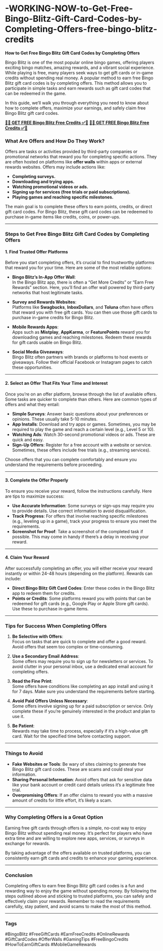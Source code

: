 # -WORKING-NOW-to-Get-Free-Bingo-Blitz-Gift-Card-Codes-by-Completing-Offers-free-bingo-blitz-credits
**How to Get Free Bingo Blitz Gift Card Codes by Completing Offers**  

Bingo Blitz is one of the most popular online bingo games, offering players exciting bingo matches, amazing rewards, and a vibrant social experience. While playing is free, many players seek ways to get gift cards or in-game credits without spending real money. A popular method to earn free Bingo Blitz gift card codes is by completing offers. This method allows you to participate in simple tasks and earn rewards such as gift card codes that can be redeemed in the game.

In this guide, we’ll walk you through everything you need to know about how to complete offers, maximize your earnings, and safely claim free Bingo Blitz gift card codes.

**[🔴✅  GET FREE Bingo Blitz Free Credits ✅🔴](https://bestoffers1.xyz/bingo-blitz/)**
**[🔴✅  GET FREE Bingo Blitz Free Credits ✅🔴](https://bestoffers1.xyz/bingo-blitz/)**


### **What Are Offers and How Do They Work?**  

Offers are tasks or activities provided by third-party companies or promotional networks that reward you for completing specific actions. They are often hosted on platforms like **offer walls** within apps or external rewards websites. Offers may include actions like:  

- **Completing surveys.**  
- **Downloading and trying apps.**  
- **Watching promotional videos or ads.**  
- **Signing up for services (free trials or paid subscriptions).**  
- **Playing games and reaching specific milestones.**  

The main goal is to complete these offers to earn points, credits, or direct gift card codes. For Bingo Blitz, these gift card codes can be redeemed to purchase in-game items like credits, coins, or power-ups.

---

### **Steps to Get Free Bingo Blitz Gift Card Codes by Completing Offers**  

#### 1. **Find Trusted Offer Platforms**  
Before you start completing offers, it’s crucial to find trustworthy platforms that reward you for your time. Here are some of the most reliable options:  

- **Bingo Blitz’s In-App Offer Wall**:  
   In the Bingo Blitz app, there is often a “Get More Credits” or “Earn Free Rewards” section. Here, you’ll find an offer wall powered by third-party networks that host legitimate tasks.  

- **Survey and Rewards Websites**:  
   Platforms like **Swagbucks**, **InboxDollars**, and **Toluna** often have offers that reward you with free gift cards. You can then use those gift cards to purchase in-game credits for Bingo Blitz.  

- **Mobile Rewards Apps**:  
   Apps such as **Mistplay**, **AppKarma**, or **FeaturePoints** reward you for downloading games and reaching milestones. Redeem these rewards for gift cards usable on Bingo Blitz.  

- **Social Media Giveaways**:  
   Bingo Blitz often partners with brands or platforms to host events or giveaways. Follow their official Facebook or Instagram pages to catch these opportunities.  

---

#### 2. **Select an Offer That Fits Your Time and Interest**  
Once you’re on an offer platform, browse through the list of available offers. Some tasks are quicker to complete than others. Here are common types of offers and what they entail:  

- **Simple Surveys**: Answer basic questions about your preferences or opinions. These usually take 5-10 minutes.  
- **App Installs**: Download and try apps or games. Sometimes, you may be required to play the game and reach a certain level (e.g., Level 5 or 10).  
- **Watching Ads**: Watch 30-second promotional videos or ads. These are quick and easy.  
- **Sign-Up Offers**: Register for a free account with a website or service. Sometimes, these offers include free trials (e.g., streaming services).  

Choose offers that you can complete comfortably and ensure you understand the requirements before proceeding.  

---

#### 3. **Complete the Offer Properly**  
To ensure you receive your reward, follow the instructions carefully. Here are tips to maximize success:  

- **Use Accurate Information**: Some surveys or sign-ups may require you to provide details. Use correct information to avoid disqualification.  
- **Track Progress**: For offers that involve reaching specific milestones (e.g., leveling up in a game), track your progress to ensure you meet the requirements.  
- **Screenshot for Proof**: Take a screenshot of the completed task if possible. This may come in handy if there’s a delay in receiving your reward.  

---

#### 4. **Claim Your Reward**  
After successfully completing an offer, you will either receive your reward instantly or within 24-48 hours (depending on the platform). Rewards can include:  

- **Direct Bingo Blitz Gift Card Codes**: Enter these codes in the Bingo Blitz app to redeem them for credits.  
- **Points or Credits**: Some platforms reward you with points that can be redeemed for gift cards (e.g., Google Play or Apple Store gift cards). Use these to purchase in-game items.  

---

### **Tips for Success When Completing Offers**  

1. **Be Selective with Offers**:  
   Focus on tasks that are quick to complete and offer a good reward. Avoid offers that seem too complex or time-consuming.  

2. **Use a Secondary Email Address**:  
   Some offers may require you to sign up for newsletters or services. To avoid clutter in your personal inbox, use a dedicated email account for completing offers.  

3. **Read the Fine Print**:  
   Some offers have conditions like completing an app install and using it for 7 days. Make sure you understand the requirements before starting.  

4. **Avoid Paid Offers Unless Necessary**:  
   Some offers involve signing up for a paid subscription or service. Only complete these if you’re genuinely interested in the product and plan to use it.  

5. **Be Patient**:  
   Rewards may take time to process, especially if it’s a high-value gift card. Wait for the specified time before contacting support.  

---

### **Things to Avoid**  

- **Fake Websites or Tools**: Be wary of sites claiming to generate free Bingo Blitz gift card codes. These are scams and could steal your information.  
- **Sharing Personal Information**: Avoid offers that ask for sensitive data like your bank account or credit card details unless it’s a legitimate free trial.  
- **Overpromising Offers**: If an offer claims to reward you with a massive amount of credits for little effort, it’s likely a scam.  

---

### **Why Completing Offers is a Great Option**  

Earning free gift cards through offers is a simple, no-cost way to enjoy Bingo Blitz without spending real money. It’s perfect for players who have extra time and are willing to explore new apps, services, or surveys in exchange for rewards.  

By taking advantage of the offers available on trusted platforms, you can consistently earn gift cards and credits to enhance your gaming experience.  

---

### **Conclusion**  

Completing offers to earn free Bingo Blitz gift card codes is a fun and rewarding way to enjoy the game without spending money. By following the steps outlined above and sticking to trusted platforms, you can safely and effectively claim your rewards. Remember to read the requirements carefully, stay patient, and avoid scams to make the most of this method.  


---

### **Tags**  
#BingoBlitz #FreeGiftCards #EarnFreeCredits #OnlineRewards #GiftCardCodes #OfferWalls #GamingTips #FreeBingoCredits #HowToEarnGiftCards #MobileGameRewards  
